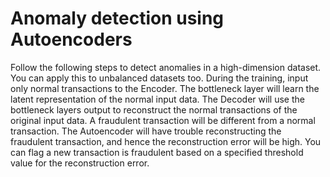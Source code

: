 # Anomaly detection using Autoencoders
Follow the following steps to detect anomalies in a high-dimension dataset. You can apply this to unbalanced datasets too. During the training, input only normal transactions to the Encoder. The bottleneck layer will learn the latent representation of the normal input data. The Decoder will use the bottleneck layers output to reconstruct the normal transactions of the original input data. A fraudulent transaction will be different from a normal transaction. The Autoencoder will have trouble reconstructing the fraudulent transaction, and hence the reconstruction error will be high. You can flag a new transaction is fraudulent based on a specified threshold value for the reconstruction error.
